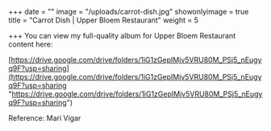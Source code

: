 +++
date = ""
image = "/uploads/carrot-dish.jpg"
showonlyimage = true
title = "Carrot Dish | Upper Bloem Restaurant"
weight = 5

+++
You can view my full-quality album for Upper Bloem Restaurant content here:

[https://drive.google.com/drive/folders/1iG1zGepIMjv5VRU80M_PSj5_nEugyq9F?usp=sharing](https://drive.google.com/drive/folders/1iG1zGepIMjv5VRU80M_PSj5_nEugyq9F?usp=sharing "https://drive.google.com/drive/folders/1iG1zGepIMjv5VRU80M_PSj5_nEugyq9F?usp=sharing")

Reference: Mari Vigar